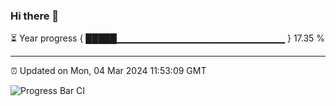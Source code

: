 ### Hi there 👋

⏳ Year progress { █████▁▁▁▁▁▁▁▁▁▁▁▁▁▁▁▁▁▁▁▁▁▁▁▁▁ } 17.35 %

---

⏰ Updated on Mon, 04 Mar 2024 11:53:09 GMT

![Progress Bar CI](https://github.com/IshwaranRudhara/GIT-ACTION/workflows/Progress%20Bar%20CI/badge.svg)

